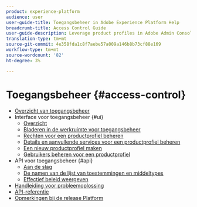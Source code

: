 ```yaml
---
product: experience-platform
audience: user
user-guide-title: Toegangsbeheer in Adobe Experience Platform Help
breadcrumb-title: Access Control Guide
user-guide-description: Leverage product profiles in Adobe Admin Console to link users with permissions and sandboxes.
translation-type: tm+mt
source-git-commit: 4e358fda1c8f7aebe57a009a146b8b73cf88e169
workflow-type: tm+mt
source-wordcount: '82'
ht-degree: 3%

---
```



# Toegangsbeheer {#access-control}

* [Overzicht van toegangsbeheer](home.md)
* Interface voor toegangsbeheer {#ui}
   * [Overzicht](ui/overview.md)
   * [Bladeren in de werkruimte voor toegangsbeheer](ui/browse.md)
   * [Rechten voor een productprofiel beheren](ui/permissions.md)
   * [Details en aanvullende services voor een productprofiel beheren](ui/details-and-services.md)
   * [Een nieuw productprofiel maken](ui/create-profile.md)
   * [Gebruikers beheren voor een productprofiel](ui/users.md)
* API voor toegangsbeheer {#api}
   * [Aan de slag](api/getting-started.md)
   * [De namen van de lijst van toestemmingen en middeltypes](api/permissions-and-resource-types.md)
   * [Effectief beleid weergeven](api/effective-policies.md)
* [Handleiding voor probleemoplossing](troubleshooting-guide.md)
* [API-referentie](https://www.adobe.io/apis/experienceplatform/home/api-reference.html#!acpdr/swagger-specs/access-control.yaml)
* [Opmerkingen bij de release Platform](https://www.adobe.com/go/platform-release-notes-en)